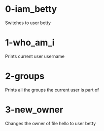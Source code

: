 # 0-iam_betty
Switches to user betty

# 1-who_am_i
Prints current user username

# 2-groups
Prints all the groups the current user is part of

# 3-new_owner
Changes the owner of file hello to user betty
